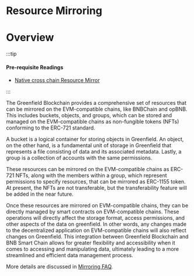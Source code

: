 # Resource Mirroring

# Overview

:::tip

#### Pre-requisite Readings

* [Native cross chain Resource Mirror](../../greenfield-blockchain/modules/cross-chain.md#resource-mirror-layer)

:::

The Greenfield Blockchain provides a comprehensive set of resources that can be mirrored on the EVM-compatible chains, like BNBChain and opBNB.
This includes buckets, objects, and groups, which can be stored and managed on the EVM-compatible chains as non-fungible tokens (NFTs)
conforming to the ERC-721 standard.

A bucket is a logical container for storing objects in Greenfield. An object, on the other hand, is a fundamental unit
of storage in Greenfield that represents a file consisting of data and its associated metadata.
Lastly, a group is a collection of accounts with the same permissions.

These resources can be mirrored on the EVM-compatible chains as ERC-721 NFTs, along with the members within a group, which represent
permissions to specify resources, that can be mirrored as ERC-1155 token. At present, the NFTs are not transferable,
but the transferability feature will be added in the near future.

Once these resources are mirrored on EVM-compatible chains, they can be directly managed by smart contracts on EVM-compatible chains.
These operations will directly affect the storage format, access permissions, and other aspects of the data on greenfield.
In other words, any changes made to the decentralized application on EVM-compatible chains will also reflect changes on Greenfield.
This integration between Greenfield Blockchain and BNB Smart Chain allows for greater flexibility and accessibility
when it comes to accessing and manipulating data, ultimately leading to a more streamlined and efficient
data management process.

More details are discussed in [Mirroring FAQ](../../../faq/mirroring-faqs.md).




